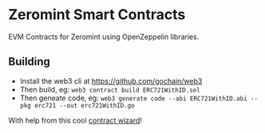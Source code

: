 # Zeromint Smart Contracts

EVM Contracts for Zeromint using OpenZeppelin libraries.

## Building

* Install the web3 cli at https://github.com/gochain/web3
* Then build, eg: `web3 contract build ERC721WithID.sol`
* Then geneate code, eg: `web3 generate code --abi ERC721WithID.abi --pkg erc721 --out erc721WithID.go`

With help from this cool [contract wizard](https://docs.openzeppelin.com/contracts/4.x/wizard)!
